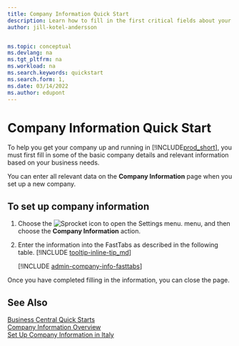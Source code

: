 ```yaml
---
title: Company Information Quick Start
description: Learn how to fill in the first critical fields about your company in Business Central by reading this Quick Start article.
author: jill-kotel-andersson


ms.topic: conceptual
ms.devlang: na
ms.tgt_pltfrm: na
ms.workload: na
ms.search.keywords: quickstart
ms.search.form: 1,
ms.date: 03/14/2022
ms.author: edupont
---
```


# Company Information Quick Start

To help you get your company up and running in [!INCLUDE[prod_short](includes/prod_short.md)], you must first fill in some of the basic company details and relevant information based on your business needs.  

You can enter all relevant data on the **Company Information** page when you set up a new company.

## To set up company information  

1. Choose the ![Sprocket icon to open the Settings menu.](media/ui-experience/settings_icon_small.png) menu, and then choose the **Company Information** action.
2. Enter the information into the FastTabs as described in the following table. [!INCLUDE [tooltip-inline-tip_md](includes/tooltip-inline-tip_md.md)]

    [!INCLUDE [admin-company-info-fasttabs](includes/admin-company-info-fasttabs.md)]

Once you have completed filling in the information, you can close the page.  

## See Also  

[Business Central Quick Starts](quick-start-business-central.md)  
[Company Information Overview](admin-company-information.md)  
[Set Up Company Information in Italy](LocalFunctionality/Italy/how-to-set-up-company-information.md)  
